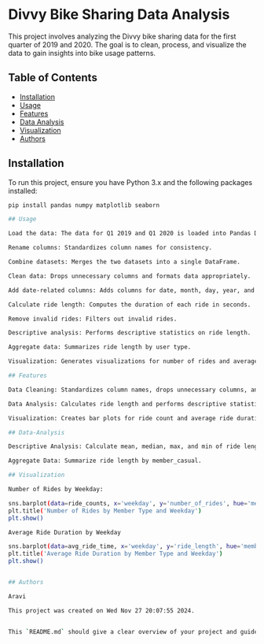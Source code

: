 # Divvy Bike Sharing Data Analysis

This project involves analyzing the Divvy bike sharing data for the first quarter of 2019 and 2020. The goal is to clean, process, and visualize the data to gain insights into bike usage patterns.

## Table of Contents

- [Installation](#installation)
- [Usage](#usage)
- [Features](#features)
- [Data Analysis](#data-analysis)
- [Visualization](#visualization)
- [Authors](#authors)

## Installation

To run this project, ensure you have Python 3.x and the following packages installed:

```bash
pip install pandas numpy matplotlib seaborn

## Usage

Load the data: The data for Q1 2019 and Q1 2020 is loaded into Pandas DataFrames.

Rename columns: Standardizes column names for consistency.

Combine datasets: Merges the two datasets into a single DataFrame.

Clean data: Drops unnecessary columns and formats data appropriately.

Add date-related columns: Adds columns for date, month, day, year, and day of the week.

Calculate ride length: Computes the duration of each ride in seconds.

Remove invalid rides: Filters out invalid rides.

Descriptive analysis: Performs descriptive statistics on ride length.

Aggregate data: Summarizes ride length by user type.

Visualization: Generates visualizations for number of rides and average ride duration by weekday and member type.

## Features

Data Cleaning: Standardizes column names, drops unnecessary columns, and formats date columns.

Data Analysis: Calculates ride length and performs descriptive statistics.

Visualization: Creates bar plots for ride count and average ride duration by weekday.

## Data-Analysis

Descriptive Analysis: Calculate mean, median, max, and min of ride lengths.

Aggregate Data: Summarize ride length by member_casual.

## Visualization

Number of Rides by Weekday:

sns.barplot(data=ride_counts, x='weekday', y='number_of_rides', hue='member_casual', dodge=True)
plt.title('Number of Rides by Member Type and Weekday')
plt.show()

Average Ride Duration by Weekday

sns.barplot(data=avg_ride_time, x='weekday', y='ride_length', hue='member_casual', dodge=True)
plt.title('Average Ride Duration by Member Type and Weekday')
plt.show()


## Authors

Aravi

This project was created on Wed Nov 27 20:07:55 2024.


This `README.md` should give a clear overview of your project and guide users through installation, usage, and the various features. How does that look?
